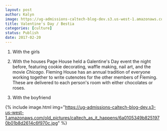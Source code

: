 ```yaml
---
layout: post
author: Kalyn
image: https://ug-admissions-caltech-blog-dev.s3.us-west-1.amazonaws.com/old_pictures/6a01bb08213082970d01bb097a1f5a970d-pi.jpg
title: Valentine's Day / Bestia
categories: [culture]
status: Publish
date: 2017-02-20
---
```


1) With the girls

2) With the houses
Page House held a Galentine's Day event the night before, featuring cookie decorating, waffle making, nail art, and the movie *Chicago*. Fleming House has an annual tradition of everyone working together to write cutenotes for the other members of Fleming. These are delivered to each person's room with either chocolates or roses.

3) With the boyfriend


{% include image.html img="https://ug-admissions-caltech-blog-dev.s3-us-west-1.amazonaws.com/old_pictures/caltech_as_it_happens/6a0105349b8251970b01b8d2614c6f970c.jpg" %}

